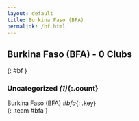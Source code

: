 ```yaml
---
layout: default
title: Burkina Faso (BFA)
permalink: /bf.html
---
```



## Burkina Faso (BFA) - 0 Clubs
{: #bf }









### Uncategorized _(1)_{:.count}


Burkina Faso  (BFA)  _#bfa_{: .key} <br>
{: .team #bfa }


 
